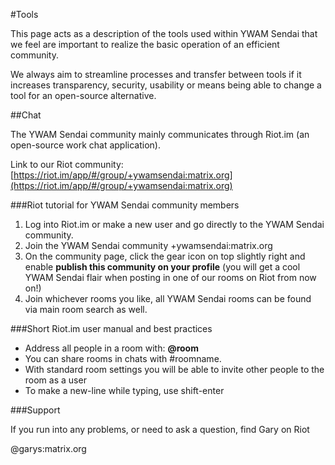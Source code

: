 #Tools

This page acts as a description of the tools used within YWAM Sendai that we feel are important to realize the basic operation of an efficient community.

We always aim to streamline processes and transfer between tools if it increases transparency, security, usability or means being able to change a tool for an open-source alternative.

##Chat

The YWAM Sendai community mainly communicates through Riot.im (an open-source work chat application).

Link to our Riot community: [https://riot.im/app/#/group/+ywamsendai:matrix.org](https://riot.im/app/#/group/+ywamsendai:matrix.org)

###Riot tutorial for YWAM Sendai community members

1. Log into Riot.im or make a new user and go directly to the YWAM Sendai community.
1. Join the YWAM Sendai community +ywamsendai:matrix.org
1. On the community page, click the gear icon on top slightly right and enable **publish this community on your profile** (you will get a cool YWAM Sendai flair when posting in one of our rooms on Riot from now on!)
1. Join whichever rooms you like, all YWAM Sendai rooms can be found via main room search as well.

###Short Riot.im user manual and best practices

* Address all people in a room with: **@room**
* You can share rooms in chats with #roomname.
* With standard room settings you will be able to invite other people to the room as a user
* To make a new-line while typing, use shift-enter

###Support

If you run into any problems, or need to ask a question, find Gary on Riot

@garys:matrix.org